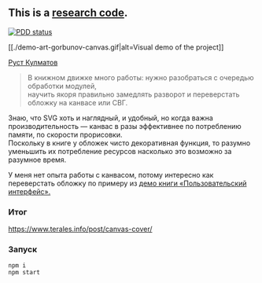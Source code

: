 
## This is a [research code](https://meiert.com/en/blog/20140716/research-and-production/).

[![PDD status](http://www.0pdd.com/svg?name=terales/artgorbunov-canvas-cover-poc)](http://www.0pdd.com/p?name=terales/artgorbunov-canvas-cover-poc)

[[./demo-art-gorbunov-canvas.gif|alt=Visual demo of the project]]

[Руст Кулматов](http://artgorbunov.ru/vacancies/frontender/)
> В книжном движке много работы: нужно разобраться с очередью обработки модулей,<br>
> научить якоря правильно замедлять разворот и переверстать обложку на канвасе или СВГ.

Знаю, что SVG хоть и наглядный, и удобный, но когда важна производительность — канвас в разы эффективнее по потреблению памяти, по скорости прорисовки.<br>
Поскольку в книге у обложек чисто декоративная функция, то разумно уменьшить их потребление ресурсов насколько это возможно за разумное время.

У меня нет опыта работы с канвасом, потому интересно как переверстать обложку по примеру из [демо книги «Пользовательский интерфейс».](http://artgorbunov.ru/books/ui/demo/)

### Итог

https://www.terales.info/post/canvas-cover/

### Запуск
```
npm i
npm start
```
